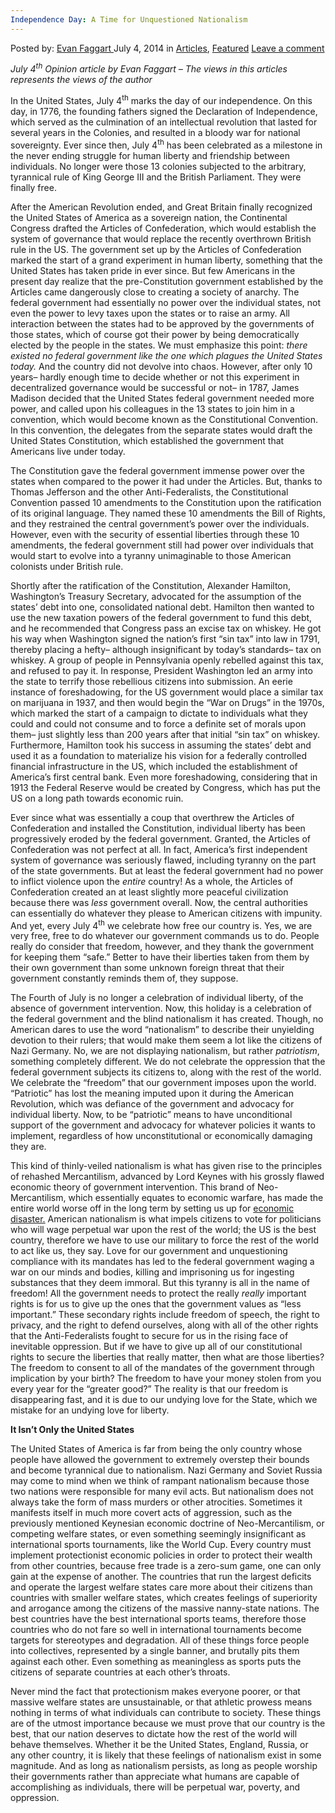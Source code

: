 ```yaml
---
Independence Day: A Time for Unquestioned Nationalism
---
```

<article class="post-listing post-6331 post type-post status-publish format-standard has-post-thumbnail hentry category-deepdot-news tag-day tag-independence tag-nationalism tag-time tag-unquestioned">
    <div class="post-inner">
    <p class="post-meta">
    <span>Posted by: <a href="https://www.deepdotweb.com/author/evanfaggart/" title="">Evan Faggart </a></span>
    <span>July 4, 2014</span>
    <span>in <a href="https://www.deepdotweb.com/category/articles/" rel="category tag">Articles</a>, <a href="https://www.deepdotweb.com/category/deepdot-news/" rel="category tag">Featured</a></span>
    <span><a href="https://www.deepdotweb.com/2014/07/04/independence-day-time-unquestioned-nationalism/#respond">Leave a comment</a></span>
    </p>
    <div class="clear"></div>
    <div class="entry">
    <p><em>July 4<sup>th</sup> Opinion article by Evan Faggart &#8211; The views in this articles represents the views of the author</em></p>
    <p>In the United States, July 4<sup>th</sup> marks the day of our independence. On this day, in 1776, the founding fathers signed the Declaration of Independence, which served as the culmination of an intellectual revolution that lasted for several years in the Colonies, and resulted in a bloody war for national sovereignty. Ever since then, July 4<sup>th</sup> has been celebrated as a milestone in the never ending struggle for human liberty and friendship between individuals. No longer were those 13 colonies subjected to the arbitrary, tyrannical rule of King George III and the British Parliament. They were finally free.</p>
    <p>After the American Revolution ended, and Great Britain finally recognized the United States of America as a sovereign nation, the Continental Congress drafted the Articles of Confederation, which would establish the system of governance that would replace the recently overthrown British rule in the US. The government set up by the Articles of Confederation marked the start of a grand experiment in human liberty, something that the United States has taken pride in ever since. But few Americans in the present day realize that the pre-Constitution government established by the Articles came dangerously close to creating a society of anarchy. The federal government had essentially no power over the individual states, not even the power to levy taxes upon the states or to raise an army. All interaction between the states had to be approved by the governments of those states, which of course got their power by being democratically elected by the people in the states. We must emphasize this point: <em>there existed no federal government like the one which plagues the United States today. </em>And the country did not devolve into chaos. However, after only 10 years&#8211; hardly enough time to decide whether or not this experiment in decentralized governance would be successful or not&#8211; in 1787, James Madison decided that the United States federal government needed more power, and called upon his colleagues in the 13 states to join him in a convention, which would become known as the Constitutional Convention. In this convention, the delegates from the separate states would draft the United States Constitution, which established the government that Americans live under today.</p>
    <p>The Constitution gave the federal government immense power over the states when compared to the power it had under the Articles. But, thanks to Thomas Jefferson and the other Anti-Federalists, the Constitutional Convention passed 10 amendments to the Constitution upon the ratification of its original language. They named these 10 amendments the Bill of Rights, and they restrained the central government&#8217;s power over the individuals. However, even with the security of essential liberties through these 10 amendments, the federal government still had power over individuals that would start to evolve into a tyranny unimaginable to those American colonists under British rule.</p>
    <p>Shortly after the ratification of the Constitution, Alexander Hamilton, Washington&#8217;s Treasury Secretary, advocated for the assumption of the states&#8217; debt into one, consolidated national debt. Hamilton then wanted to use the new taxation powers of the federal government to fund this debt, and he recommended that Congress pass an excise tax on whiskey. He got his way when Washington signed the nation&#8217;s first “sin tax” into law in 1791, thereby placing a hefty&#8211; although insignificant by today&#8217;s standards&#8211; tax on whiskey. A group of people in Pennsylvania openly rebelled against this tax, and refused to pay it. In response, President Washington led an army into the state to terrify those rebellious citizens into submission. An eerie instance of foreshadowing, for the US government would place a similar tax on marijuana in 1937, and then would begin the “War on Drugs” in the 1970s, which marked the start of a campaign to dictate to individuals what they could and could not consume and to force a definite set of morals upon them&#8211; just slightly less than 200 years after that initial “sin tax” on whiskey. Furthermore, Hamilton took his success in assuming the states&#8217; debt and used it as a foundation to materialize his vision for a federally controlled financial infrastructure in the US, which included the establishment of America&#8217;s first central bank. Even more foreshadowing, considering that in 1913 the Federal Reserve would be created by Congress, which has put the US on a long path towards economic ruin.</p>
    <p>Ever since what was essentially a coup that overthrew the Articles of Confederation and installed the Constitution, individual liberty has been progressively eroded by the federal government. Granted, the Articles of Confederation was not perfect at all. In fact, America&#8217;s first independent system of governance was seriously flawed, including tyranny on the part of the state governments. But at least the federal government had no power to inflict violence upon the <em>entire </em>country! As a whole, the Articles of Confederation created an at least slightly more peaceful civilization because there was <em>less </em>government overall. Now, the central authorities can essentially do whatever they please to American citizens with impunity. And yet, every July 4<sup>th</sup> we celebrate how free our country is. Yes, we are very free, free to do whatever our government commands us to do. People really do consider that freedom, however, and they thank the government for keeping them “safe.” Better to have their liberties taken from them by their own government than some unknown foreign threat that their government constantly reminds them of, they suppose.</p>
    <p>The Fourth of July is no longer a celebration of individual liberty, of the absence of government intervention. Now, this holiday is a celebration of the federal government and the blind nationalism it has created. Though, no American dares to use the word “nationalism” to describe their unyielding devotion to their rulers; that would make them seem a lot like the citizens of Nazi Germany. No, we are not displaying nationalism, but rather <em>patriotism</em>, something completely different. We do not celebrate the oppression that the federal government subjects its citizens to, along with the rest of the world. We celebrate the “freedom” that our government imposes upon the world. “Patriotic” has lost the meaning imputed upon it during the American Revolution, which was defiance of the government and advocacy for individual liberty. Now, to be “patriotic” means to have unconditional support of the government and advocacy for whatever policies it wants to implement, regardless of how unconstitutional or economically damaging they are.</p>
    <p>This kind of thinly-veiled nationalism is what has given rise to the principles of rehashed Mercantilism, advanced by Lord Keynes with his grossly flawed economic theory of government intervention. This brand of Neo-Mercantilism, which essentially equates to economic warfare, has made the entire world worse off in the long term by setting us up for <a href="http://coinbrief.net/bitcoins-economic-crash/">economic disaster.</a> American nationalism is what impels citizens to vote for politicians who will wage perpetual war upon the rest of the world; the US is the best country, therefore we have to use our military to force the rest of the world to act like us, they say. Love for our government and unquestioning compliance with its mandates has led to the federal government waging a war on our minds and bodies, killing and imprisoning us for ingesting substances that they deem immoral. But this tyranny is all in the name of freedom! All the government needs to protect the really <em>really </em>important rights is for us to give up the ones that the government values as “less important.” These secondary rights include freedom of speech, the right to privacy, and the right to defend ourselves, along with all of the other rights that the Anti-Federalists fought to secure for us in the rising face of inevitable oppression. But if we have to give up all of our constitutional rights to secure the liberties that really matter, then what are those liberties? The freedom to consent to all of the mandates of the government through implication by your birth? The freedom to have your money stolen from you every year for the “greater good?” The reality is that our freedom is disappearing fast, and it is due to our undying love for the State, which we mistake for an undying love for liberty.</p>
    <p><strong>It Isn&#8217;t Only the United States</strong></p>
    <p>The United States of America is far from being the only country whose people have allowed the government to extremely overstep their bounds and become tyrannical due to nationalism. Nazi Germany and Soviet Russia may come to mind when we think of rampant nationalism because those two nations were responsible for many evil acts. But nationalism does not always take the form of mass murders or other atrocities. Sometimes it manifests itself in much more covert acts of aggression, such as the previously mentioned Keynesian economic doctrine of Neo-Mercantilism, or competing welfare states, or even something seemingly insignificant as international sports tournaments, like the World Cup. Every country must implement protectionist economic policies in order to protect their wealth from other countries, because free trade is a zero-sum game, one can only gain at the expense of another. The countries that run the largest deficits and operate the largest welfare states care more about their citizens than countries with smaller welfare states, which creates feelings of superiority and arrogance among the citizens of the massive nanny-state nations. The best countries have the best international sports teams, therefore those countries who do not fare so well in international tournaments become targets for stereotypes and degradation. All of these things force people into collectives, represented by a single banner, and brutally pits them against each other. Even something as meaningless as sports puts the citizens of separate countries at each other&#8217;s throats.</p>
    <p>Never mind the fact that protectionism makes everyone poorer, or that massive welfare states are unsustainable, or that athletic prowess means nothing in terms of what individuals can contribute to society. These things are of the utmost importance because we must prove that our country is the best, that our nation deserves to dictate how the rest of the world will behave themselves. Whether it be the United States, England, Russia, or any other country, it is likely that these feelings of nationalism exist in some magnitude. And as long as nationalism persists, as long as people worship their governments rather than appreciate what humans are capable of accomplishing as individuals, there will be perpetual war, poverty, and oppression.</p>
    </div>
    <span style="display:none"><a href="https://www.deepdotweb.com/tag/day/" rel="tag">day</a> <a href="https://www.deepdotweb.com/tag/independence/" rel="tag">independence</a> <a href="https://www.deepdotweb.com/tag/nationalism/" rel="tag">nationalism</a> <a href="https://www.deepdotweb.com/tag/time/" rel="tag">time</a> <a href="https://www.deepdotweb.com/tag/unquestioned/" rel="tag">unquestioned</a></span> <span style="display:none" class="updated">2014-07-04</span>
    <div style="display:none" class="vcard author" itemprop="author" itemscope itemtype="http://schema.org/Person"><strong class="fn" itemprop="name"><a href="https://www.deepdotweb.com/author/evanfaggart/" title="Posts by Evan Faggart" rel="author">Evan Faggart</a></strong></div>
    </div>
</article>

